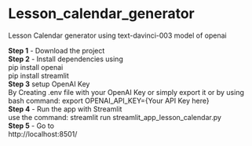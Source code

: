 # Lesson_calendar_generator
Lesson Calendar generator using text-davinci-003 model of openai

**Step 1** - Download the project
<br />
**Step 2** - Install dependencies using
<br />
pip install openai
<br />
pip install streamlit
<br />
**Step 3** setup OpenAI Key
<br />
By Creating .env file with your OpenAI Key or simply export it or by using bash command: export OPENAI_API_KEY={Your API Key here}
<br />
**Step 4** - Run the app with Streamlit
<br />
use the command: streamlit run streamlit_app_lesson_calendar.py
<br />
**Step 5** - Go to
<br />
http://localhost:8501/
